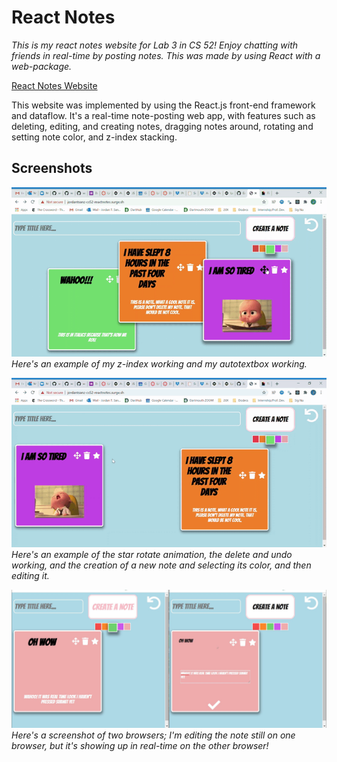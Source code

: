 # React Notes

*This is my react notes website for Lab 3 in CS 52! Enjoy chatting with friends in real-time by posting notes. This was made by using React with a web-package.*

[React Notes Website](http://jordantsanz-cs52-reactnotes.surge.sh/)

This website was implemented by using the React.js front-end framework and dataflow. It's a real-time note-posting web app, with features such as deleting, editing, and creating notes, dragging notes around, rotating and setting note color, and z-index stacking.

## Screenshots

![](zIndex-autotextbox.gif)
*Here's an example of my z-index working and my autotextbox working.*


![](undo-rotate-newnote.gif)
*Here's an example of the star rotate animation, the delete and undo working, and the creation of a new note and selecting its color, and then editing it.*

![](realtime.JPG)
*Here's a screenshot of two browsers; I'm editing the note still on one browser, but it's showing up in real-time on the other browser!*
